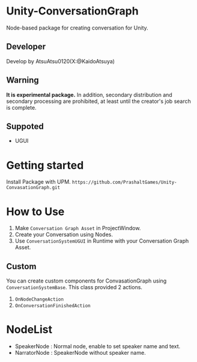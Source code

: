 # Unity-ConversationGraph
Node-based package for creating conversation for Unity.
## Developer
Develop by AtsuAtsu0120(X:@KaidoAtsuya)
## Warning
**It is experimental package.**
In addition, secondary distribution and secondary processing are prohibited, at least until the creator's job search is complete.

## Suppoted
- UGUI
# Getting started
Install Package with UPM.
`https://github.com/PrashaltGames/Unity-ConvasationGraph.git`
# How to Use
1. Make `Conversation Graph Asset` in ProjectWindow.
2. Create your Conversation using Nodes.
3. Use `ConversationSystemUGUI` in Runtime with your Conversation Graph Asset.
## Custom
You can create custom components for ConvasationGraph using `ConversationSystemBase`.
This class provided 2 actions.
1. `OnNodeChangeAction`
2. `OnConversationFinishedAction`
# NodeList
- SpeakerNode : Normal node, enable to set speaker name and text.
- NarratorNode : SpeakerNode without speaker name.

